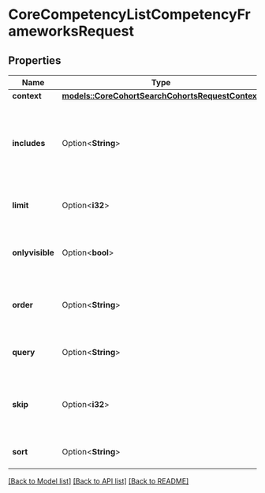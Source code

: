 # CoreCompetencyListCompetencyFrameworksRequest

## Properties

Name | Type | Description | Notes
------------ | ------------- | ------------- | -------------
**context** | [**models::CoreCohortSearchCohortsRequestContext**](core_cohort_search_cohorts_request_context.md) |  | 
**includes** | Option<**String**> | What other contextes to fetch the frameworks from. (children, parents, self) | [optional][default to children]
**limit** | Option<**i32**> | Return this number of records at most. | [optional][default to 0]
**onlyvisible** | Option<**bool**> | Only visible frameworks will be returned if visible true | [optional][default to false]
**order** | Option<**String**> | Sort direction. Should be either ASC or DESC | [optional][default to ]
**query** | Option<**String**> | A query string to filter the results | [optional][default to ]
**skip** | Option<**i32**> | Skip this number of records before returning results | [optional][default to 0]
**sort** | Option<**String**> | Column to sort by. | [optional][default to shortname]

[[Back to Model list]](../README.md#documentation-for-models) [[Back to API list]](../README.md#documentation-for-api-endpoints) [[Back to README]](../README.md)


